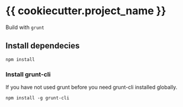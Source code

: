 # {{ cookiecutter.project_name }} 

Build with `grunt`

## Install dependecies
    npm install

### Install grunt-cli
If you have not used grunt before you need grunt-cli installed globally.

    npm install -g grunt-cli
